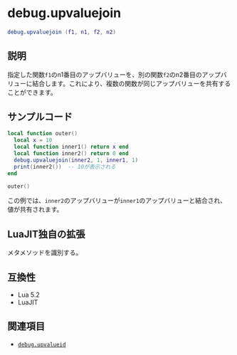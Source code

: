 # debug.upvaluejoin

```lua
debug.upvaluejoin (f1, n1, f2, n2)
```

## 説明

指定した関数`f1`のn1番目のアップバリューを、別の関数`f2`のn2番目のアップバリューに結合します。これにより、複数の関数が同じアップバリューを共有することができます。

## サンプルコード

```lua
local function outer()
  local x = 10
  local function inner1() return x end
  local function inner2() return 0 end
  debug.upvaluejoin(inner2, 1, inner1, 1)
  print(inner2())  -- 10が表示される
end

outer()
```

この例では、`inner2`のアップバリューが`inner1`のアップバリューと結合され、値が共有されます。

## LuaJIT独自の拡張

メタメソッドを識別する。

## 互換性

- Lua 5.2
- LuaJIT

## 関連項目

- [`debug.upvalueid`](upvalueid.md)
